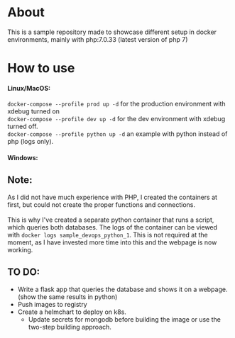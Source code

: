 # About

This is a sample repository made to showcase different setup in docker environments, mainly with php:7.0.33 (latest version of php 7)

# How to use 

#### Linux/MacOS: 

`docker-compose --profile prod up -d` for the production environment with xdebug turned on <br>
`docker-compose --profile dev up -d` for the dev environment with xdebug turned off. <br>
`docker-compose --profile python up -d` an example with python instead of php (logs only). <br>
#### Windows:

## Note:
As I did not have much experience with PHP, I created the containers at first, but could not create the proper functions and connections.  <br><br>
This is why I've created a separate python container that runs a script, which queries both databases. The logs of the container can be viewed with `docker logs sample_devops_python_1`. This is not required at the moment, as I have invested more time into this and the webpage is now working. 


## TO DO:

- Write a flask app that queries the database and shows it on a webpage. (show the same results in python)
- Push images to registry
- Create a helmchart to deploy on k8s. 
  - Update secrets for mongodb before building the image or use the two-step building approach. 
